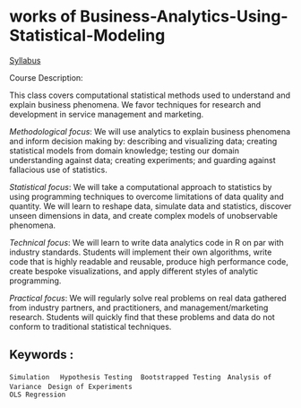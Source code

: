 # works of Business-Analytics-Using-Statistical-Modeling
[Syllabus](https://docs.google.com/document/d/16tJRDWFf08HkoNVybOftKvHQw7PpKwqtvXd5brLBvNg/edit#heading=h.gjdgxs)

Course Description:

This class covers computational statistical methods used to understand and explain business phenomena. We favor techniques for research and development in service management and marketing.

_Methodological focus_: We will use analytics to explain business phenomena and inform decision making by: describing and visualizing data; creating statistical models from domain knowledge; testing our domain understanding against data; creating experiments; and guarding against fallacious use of statistics.

_Statistical focus_: We will take a computational approach to statistics by using programming techniques to overcome limitations of data quality and quantity. We will learn to reshape data, simulate data and statistics, discover unseen dimensions in data, and create complex models of unobservable phenomena.

_Technical focus_: We will learn to write data analytics code in R on par with industry standards. Students will implement their own algorithms, write code that is highly readable and reusable, produce high performance code, create bespoke visualizations, and apply different styles of analytic programming.

_Practical focus_: We will regularly solve real problems on real data gathered from industry partners, and practitioners, and management/marketing research. Students will quickly find that these problems and data do not conform to traditional statistical techniques.

## Keywords : 
`Simulation` &nbsp; ` Hypothesis Testing`  &nbsp;` Bootstrapped Testing` &nbsp; `Analysis of Variance` &nbsp; `Design of Experiments` <br> `OLS Regression`
